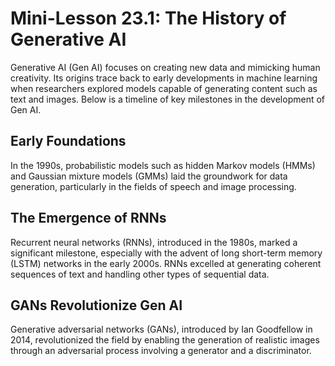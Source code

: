 # Mini-Lesson 23.1: The History of Generative AI

Generative AI (Gen AI) focuses on creating new data and mimicking human creativity. Its origins trace back to early developments in machine learning when researchers explored models capable of generating content such as text and images. Below is a timeline of key milestones in the development of Gen AI.

## Early Foundations

In the 1990s, probabilistic models such as hidden Markov models (HMMs) and Gaussian mixture models (GMMs) laid the groundwork for data generation, particularly in the fields of speech and image processing.

## The Emergence of RNNs

Recurrent neural networks (RNNs), introduced in the 1980s, marked a significant milestone, especially with the advent of long short-term memory (LSTM) networks in the early 2000s. RNNs excelled at generating coherent sequences of text and handling other types of sequential data.

## GANs Revolutionize Gen AI

Generative adversarial networks (GANs), introduced by Ian Goodfellow in 2014, revolutionized the field by enabling the generation of realistic images through an adversarial process involving a generator and a discriminator.
